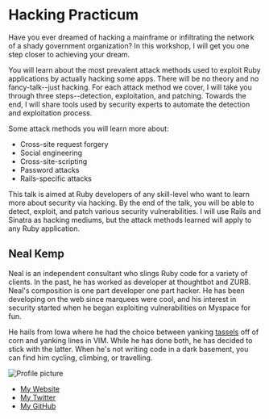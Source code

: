 # Hacking Practicum

Have you ever dreamed of hacking a mainframe or infiltrating the network of a
shady government organization? In this workshop, I will get you one step closer
to achieving your dream.

You will learn about the most prevalent attack methods used to exploit Ruby
applications by actually hacking some apps. There will be no theory and no
fancy-talk--just hacking. For each attack method we cover, I will take you
through three steps--detection, exploitation, and patching. Towards the end, I
will share tools used by security experts to automate the detection and
exploitation process.

Some attack methods you will learn more about:

* Cross-site request forgery
* Social engineering
* Cross-site-scripting
* Password attacks
* Rails-specific attacks


This talk is aimed at Ruby developers of any skill-level who want to learn more
about security via hacking. By the end of the talk, you will be able to detect,
exploit, and patch various security vulnerabilities. I will use Rails and
Sinatra as hacking mediums, but the attack methods learned will apply to any
Ruby application.


## Neal Kemp

Neal is an independent consultant who slings Ruby code for a variety of clients.
In the past, he has worked as developer at thoughtbot and ZURB. Neal's composition
is one part developer one part hacker. He has been developing on the web
since marquees were cool, and his interest in security started when he began
exploiting vulnerabilities on Myspace for fun.

He hails from Iowa where he had the choice between yanking
[tassels](en.wikipedia.org/wiki/Detasseling) off of corn
and yanking lines in VIM. While he has done both, he has decided to stick with
the latter. When he's not writing code in a dark basement, you can find him
cycling, climbing, or travelling.

![Profile
picture](https://1.gravatar.com/avatar/ef35ff4cb6607221d907af8a106e305a?s=300)

- [My Website](http://nealke.mp)
- [My Twitter](https://twitter.com/Neal_Kemp)
- [My GitHub](https://github.com/NealKemp)
